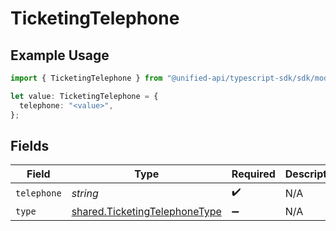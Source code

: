 # TicketingTelephone

## Example Usage

```typescript
import { TicketingTelephone } from "@unified-api/typescript-sdk/sdk/models/shared";

let value: TicketingTelephone = {
  telephone: "<value>",
};
```

## Fields

| Field                                                                                 | Type                                                                                  | Required                                                                              | Description                                                                           |
| ------------------------------------------------------------------------------------- | ------------------------------------------------------------------------------------- | ------------------------------------------------------------------------------------- | ------------------------------------------------------------------------------------- |
| `telephone`                                                                           | *string*                                                                              | :heavy_check_mark:                                                                    | N/A                                                                                   |
| `type`                                                                                | [shared.TicketingTelephoneType](../../../sdk/models/shared/ticketingtelephonetype.md) | :heavy_minus_sign:                                                                    | N/A                                                                                   |